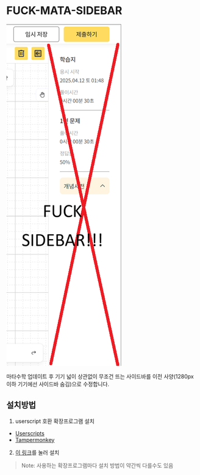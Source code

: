 # FUCK-MATA-SIDEBAR

![image](https://github.com/bass9030/FUCK-MATA-SIDEBAR/blob/main/images/fuck%20sidebar.png?raw=true)

마타수학 업데이트 후 기기 넓이 상관없이 무조건 뜨는 사이드바를 이전 사양(1280px 이하 기기에선 사이드바 숨김)으로 수정합니다.

## 설치방법

1. userscript 호환 확장프로그램 설치

-   [Userscripts](https://apps.apple.com/kr/app/userscripts/id1463298887)
-   [Tampermonkey](https://chromewebstore.google.com/detail/tampermonkey/dhdgffkkebhmkfjojejmpbldmpobfkfo)

2. [이 링크](https://github.com/bass9030/FUCK-MATA-SIDEBAR/blob/main/fuck-mata-sidebar.user.js?raw=true)를 눌러 설치

> Note: 사용하는 확장프로그램마다 설치 방법이 약간씩 다를수도 있음
